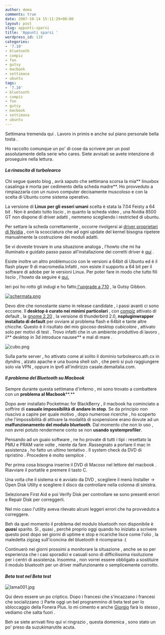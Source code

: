 ```yaml
---
author: dema
comments: true
date: 2007-10-14 15:11:29+00:00
layout: post
slug: appunti-sparsi
title: 'Appunti sparsi '
wordpress_id: 119
categories:
- '7.10'
- bluetooth
- compiz
- fon
- gutsy
- macbook
- settimana
- ubuntu
tags:
- '7.10'
- bluetooth
- compiz
- fon
- gutsy
- macbook
- settimana
- ubuntu
---
```


Settimana tremenda qui . Lavoro in primis e anche sul piano personale bella tosta .

Ho raccolto comunque un po' di cose da scrivere per un post assolutamente della serie who cares. Siete avvisati se avete intenzione di proseguire nella lettura.


#### _La rinascita di turbolearco_


Chi segue questo blog , avrà saputo che settimana scorsa la mia** linuxbox casalinga è morta per cedimento della scheda madre**. Ho provveduto a rimpiazzarla con un nuovo computer decisamente muscoloso e con la scelta di Ubuntu come sistema operativo.

La versione di **Linux per gli esseri umani** scelta è stata la 7.04 Feisty a 64 bit . Non è andato tutto liscio , in quanto la scheda video , una Nvidia 8500 GT non dispone di driver adatti , nemmeno scegliendo i restricted di ubuntu.

Per settare la scheda correttamente , occorre rivolgersi ai [driver proprietari di Nvidia](http://us.download.nvidia.com/XFree86/Linux-x86_64/100.14.19/NVIDIA-Linux-x86_64-100.14.19-pkg2.run)  , con la scocciatura che ad ogni update del kernel bisogna ripetere manualmente la costruzione dei moduli adatti.

Se vi doveste trovare in una situazione analoga , l'howto che mi ha illuminato e guidato passo passo all'installazione dei corretti driver è [qui](http://www.nvnews.net/vbulletin/showthread.php?t=72490) .

Esiste inoltre un altro problemuccio con le versioni a 64bit di Ubuntu ed è il flash player 9 di macromedia.Infatti , non esiste il supporto a 64 bit per il software di adobe per le versioni Linux. Per poter fare in modo che tutto fili liscio , l'howto da seguire è [qui.](http://ubuntuforums.org/showthread.php?t=476924)

Ieri poi ho rotto gli indugi e ho fatto[ l'upgrade a 7.10](http://www.ubuntu.com/testing/710rc) , la Gutsy Gibbon.

[![schermata.png](http://dema.tv/wp-content/uploads/2007/10/schermata1.png)](http://www.ubuntu.com/testing/710rc)

Devo dire che nonostante siamo in release candidate , i passi avanti ci sono eccome. Il **desktop è curato nei minimi particolari** , con [compiz](http://compiz.org/) attivato di default , la [gnome 2.20](http://www.gnome.org/) , la versione di thunderbird 2.0, **nspluginwrapper installato di default** per ovviare al problema flash e 64bit e tante altre chicche. Questo è il risultato del mio giocoso desktop _cubicolare_ , attivato solo per motivi di test . Trovo infatti che in un ambiente produttivo di lavoro , il** desktop in 3d introduce nausee** e mal di mare .

![cubo.png](http://dema.tv/wp-content/uploads/2007/10/cubo1.png)

Sulla parte server , ho attivato come al solito il dominio turbolearco.ath.cx in dyndns , alzato apache e una buona shell ssh  , che però si può raggiungere solo via VPN , oppure in ipv6 all'indirizzo casale.demaitalia.com.


#### _Il problema del Bluetooth su Macbook_


Sempre durante questa settimana d'inferno , mi sono trovato a combattere con un **problema al Macbook****.**

Dopo aver installato Pocketmac for BlackBerry , il macbook ha cominciato a soffrire di **casuale impossibilità di andare in stop**. Se da principio non riuscivo a capire per quale motivo , dopo numerose ricerche , ho scoperto che l'impossibilità di attivare la modalità di sospensione erano dovute ad un **malfunzionamento del modulo bluetooth**. Dal momento che non lo uso , non avrei potuto rendermene conto se non **usando systemprofiler**.

Pensando ad un guaio software , ne ho provate di tutti i tipi : resettato la PMU e PRAM varie volte , niente da fare .Rassegnato a portare il mac in assistenza , ho fatto un ultimo tentativo . Il system check da DVD di ripristino . Procedere è molto semplice .

Per prima cosa bisogna inserire il DVD di Macosx nel lettore del macbook . Riavviare il portatile e premere il tasto C.

Una volta che  il sistema si è avviato da DVD  , scegliere il menù Installer -> Open Disk Utilty e scegliere il disco da controllare nella colonna di sinistra.

Selezionare First Aid e poi Verify Disk per controllare se sono presenti errori e Repair Disk  per correggerli.

Nel mio caso l'utility aveva rilevato alcuni leggeri errori che ha provveduto a correggere.

Beh da quel momento il problema del modulo bluetooth non disponibile è **_quasi_** sparito. Sì , quasi , perchè proprio oggi quando ho iniziato a scrivere questo post dopo sei giorni di uptime e stop e ricariche lisce come l'olio , la maledetta zigzag sull'iconcina del bluetooth è ricomparsa :(

Continuerò nei giorni prossimi a monitorare la situazione , anche se so per esperienza che i casi sporadici e casuali sono di difficilissima risoluzione per i centri di assistenza. Insomma , non vorrei essere obbligato a sostituire il modulo bluetooth per un driver malfunzionante o semplicemente corrotto.


#### _Beta test nel Beta test_


![lama001.jpg](http://dema.tv/wp-content/uploads/2007/10/lama0011.jpg)

Qui devo essere un po criptico. Dopo i francesi che s'incazzano i francesi che socializzano :) Parte oggi un bel programmino di beta test per lo sbloccaggio della Fonera Plus. Io mi cimento e anche [Giorgio](http://www.zarrelli.org/blog/) farà lo stesso , vediamo che salta fuori .

Beh se siete arrivati fino qui vi ringrazio , questa domenica , sono stato un po' preso da suzukimarutite acuta.
